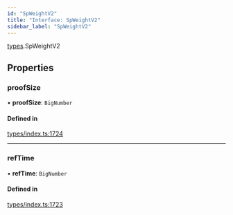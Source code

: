 ```yaml
---
id: "SpWeightV2"
title: "Interface: SpWeightV2"
sidebar_label: "SpWeightV2"
---
```


[types](../../../modules/Types/Types.md).SpWeightV2

## Properties

### proofSize

• **proofSize**: `BigNumber`

#### Defined in

[types/index.ts:1724](https://github.com/PolymeshAssociation/polymesh-sdk/blob/daafaa68f/src/types/index.ts#L1724)

___

### refTime

• **refTime**: `BigNumber`

#### Defined in

[types/index.ts:1723](https://github.com/PolymeshAssociation/polymesh-sdk/blob/daafaa68f/src/types/index.ts#L1723)
